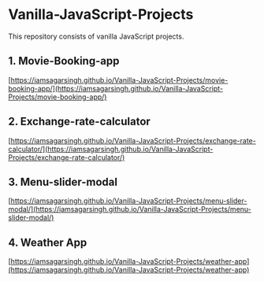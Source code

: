 # Vanilla-JavaScript-Projects
This repository consists of vanilla JavaScript projects.

## 1. Movie-Booking-app
[https://iamsagarsingh.github.io/Vanilla-JavaScript-Projects/movie-booking-app/](https://iamsagarsingh.github.io/Vanilla-JavaScript-Projects/movie-booking-app/)

## 2. Exchange-rate-calculator
[https://iamsagarsingh.github.io/Vanilla-JavaScript-Projects/exchange-rate-calculator/](https://iamsagarsingh.github.io/Vanilla-JavaScript-Projects/exchange-rate-calculator/)

## 3. Menu-slider-modal
[https://iamsagarsingh.github.io/Vanilla-JavaScript-Projects/menu-slider-modal/](https://iamsagarsingh.github.io/Vanilla-JavaScript-Projects/menu-slider-modal/)

## 4. Weather App
[https://iamsagarsingh.github.io/Vanilla-JavaScript-Projects/weather-app](https://iamsagarsingh.github.io/Vanilla-JavaScript-Projects/weather-app)
